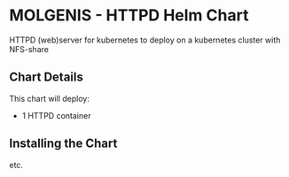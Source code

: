 # MOLGENIS - HTTPD Helm Chart

HTTPD (web)server for kubernetes to deploy on a kubernetes cluster with NFS-share

## Chart Details

This chart will deploy:

- 1 HTTPD container

## Installing the Chart

etc.


